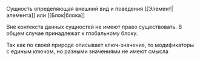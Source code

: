 Сущность определяющая внешний вид и поведения [[Элемент|элемента]] или [[Блок|блока]]

Вне контекста данных сущностей не имеют право существовать. В общем случае принадлежат к глобальному блоку.

Так как по своей природе описывает ключ-значение, то модификаторы с единым ключом, но разными значениями не имеют смысла
